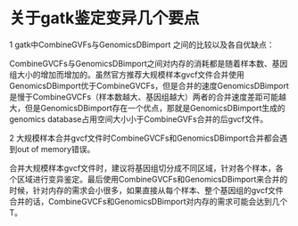 # 关于gatk鉴定变异几个要点

1 gatk中CombineGVFs与GenomicsDBimport 之间的比较以及各自优缺点：

 CombineGVCFs与GenomicsDBimport之间对内存的消耗都是随着样本数、基因组大小的增加而增加的。虽然官方推荐大规模样本gvcf文件合并使用GenomicsDBimport优于CombineGVCFs，但是合并的速度GenomicsDBimport是慢于CombineGVCFs（样本数越大、基因组越大）两者的合并速度差距可能越大，但是GenomicsDBimport存在一个优点，那就是GenomicsDBimport生成的genomics database占用空间大小小于CombineGVFs合并的后gvcf文件。
 
2 大规模样本合并gvcf文件时CombineGVCFs和GenomicsDBimport合并都会遇到out of memory错误。

 合并大规模样本gvcf文件时，建议将基因组切分成不同区域，针对各个样本，各个区域进行变异鉴定。最后使用CombineGVCFs和GenomicsDBimport来合并的时候，针对内存的需求会小很多，如果直接从每个样本、整个基因组的gvcf文件合并的话，CombineGVCFs和GenomicsDBimport对内存的需求可能会达到几个T。
